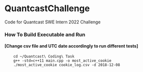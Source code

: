 # QuantcastChallenge
Code for Quantcast SWE Intern 2022 Challenge

### How To Build Executable and Run
#### [Change csv file and UTC date accordingly to run different tests]
	    cd ~/Quantcast\ Coding\ Task
	    g++ -std=c++11 main.cpp -o most_active_cookie
	    ./most_active_cookie cookie_log.csv -d 2018-12-08
      

